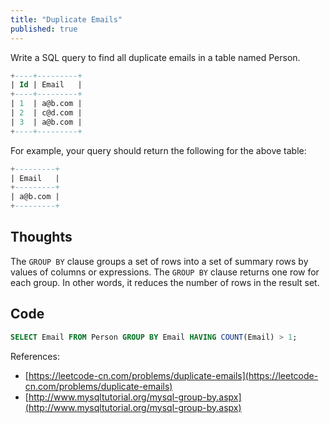 ```yaml
---
title: "Duplicate Emails"
published: true
---
```


Write a SQL query to find all duplicate emails in a table named Person.

```SQL
+----+---------+
| Id | Email   |
+----+---------+
| 1  | a@b.com |
| 2  | c@d.com |
| 3  | a@b.com |
+----+---------+
```

For example, your query should return the following for the above table:

```SQL
+---------+
| Email   |
+---------+
| a@b.com |
+---------+
```

## Thoughts

The `GROUP BY` clause groups a set of rows into a set of summary rows by values of columns
or expressions. The `GROUP BY` clause returns one row for each group. In other words, it
reduces the number of rows in the result set.

## Code

```SQL
SELECT Email FROM Person GROUP BY Email HAVING COUNT(Email) > 1;
```

References:

- [https://leetcode-cn.com/problems/duplicate-emails](https://leetcode-cn.com/problems/duplicate-emails)
- [http://www.mysqltutorial.org/mysql-group-by.aspx](http://www.mysqltutorial.org/mysql-group-by.aspx)
